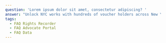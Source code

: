```yaml
---
question: 'Lorem ipsum dolor sit amet, consectetur adipiscing? '
answer: "Unlock NYC works with hundreds of voucher holders across New York City,\nand we work\_with community members to identify if they are willing to\nshare their story with the press.\_When you fill out our Media Request\nForm, please give us as many details as possible about the number of\ninterviewees you’re hoping to speak with, what experiences they’d\nideally have (e.g., voucher type, current housing situation, borough,\nreports about a particular broker/landlord, etc.), interview format\n(phone, virtual, in-person) and access to the questions you plan to ask\nwith as much specificity as possible. This helps us efficiently review\nthe request, identify possible sources, and obtain full and informed\nconsent before introducing them to you. We also ask that members of the\npress be willing to have an Unlock NYC Communications team member sit in\non interview(s) with our users if they request someone from our team to\naccompany them.\n"
tags:
  - FAQ Rights Recorder
  - FAQ Advocate Portal
  - FAQ Data
---
```





